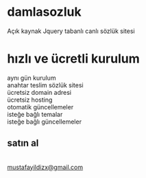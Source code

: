 # damlasozluk
Açık kaynak Jquery tabanlı canlı sözlük sitesi

# hızlı ve ücretli kurulum
aynı gün kurulum
<br />anahtar teslim sözlük sitesi
<br />ücretsiz domain adresi
<br />ücretsiz hosting
<br />otomatik güncellemeler
<br />isteğe bağlı temalar
<br />isteğe bağlı güncellemeler
<br /><h2>satın al</h2>
<br />mustafayildizx@gmail.com
